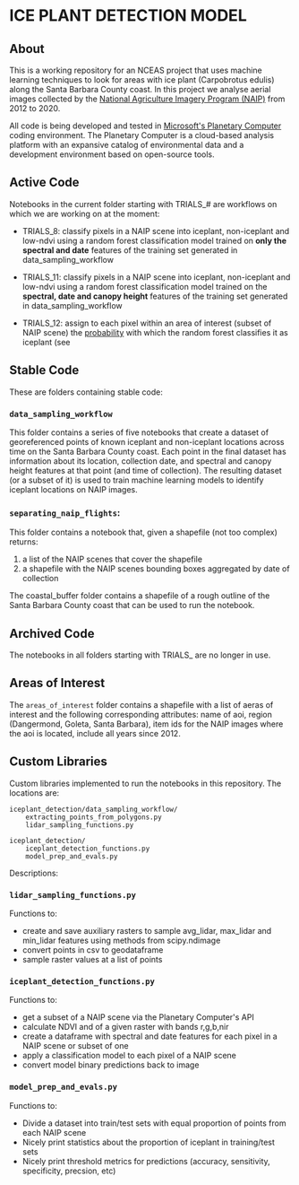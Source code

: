 # ICE PLANT DETECTION MODEL


## About

This is a working repository for an NCEAS project that uses machine learning techniques to look for areas with ice plant (Carpobrotus edulis) along the Santa Barbara County coast. In this project we analyse aerial images collected by the [National Agriculture Imagery Program (NAIP)](https://naip-usdaonline.hub.arcgis.com) from 2012 to 2020. 

All code is being developed and tested in [Microsoft's Planetary Computer](https://planetarycomputer.microsoft.com) coding environment. The Planetary Computer is a cloud-based analysis platform with an expansive catalog of environmental data and a development environment based on open-source tools.

[//]: # (--------------------)

## Active Code 

Notebooks in the current folder starting with TRIALS_# are workflows on which we are working on at the moment:

* TRIALS_8: classify pixels in a NAIP scene into iceplant, non-iceplant and low-ndvi using a random forest classification model trained on **only the spectral and date** features of the training set generated in data_sampling_workflow

* TRIALS_11: classify pixels in a NAIP scene into iceplant, non-iceplant and low-ndvi using a random forest classification model trained on the **spectral, date and canopy height** features of the training set generated in data_sampling_workflow

* TRIALS_12: assign to each pixel within an area of interest (subset of NAIP scene) the [probability](https://scikit-learn.org/stable/modules/generated/sklearn.ensemble.RandomForestClassifier.html#sklearn.ensemble.RandomForestClassifier.predict_proba)  with which the random forest classifies it as iceplant (see 

[//]: # (--------------------)

## Stable Code

These are folders containing stable code:

### `data_sampling_workflow`

This folder contains a series of five notebooks that create a dataset of georeferenced points of known iceplant and non-iceplant locations across time on the Santa Barbara County coast. Each point in the final dataset has information about its location, collection date, and spectral and canopy height features at that point (and time of collection). The resulting dataset (or a subset of it) is used to train machine learning models to identify iceplant locations on NAIP images.  

### `separating_naip_flights`:

This folder contains a notebook that, given a shapefile (not too complex) returns:

   1. a list of the NAIP scenes that cover the shapefile
   2. a shapefile with the NAIP scenes bounding boxes aggregated by date of collection
    
The coastal_buffer folder contains a shapefile of a rough outline of the Santa Barbara County coast that can be used to run the notebook. 

[//]: # (--------------------)

## Archived Code

The notebooks in all folders starting with TRIALS_ are no longer in use.

[//]: # (--------------------)

## Areas of Interest

The `areas_of_interest` folder contains a shapefile with a list of aeras of interest and the following corresponding attributes: name of aoi, region (Dangermond, Goleta, Santa Barbara), item ids for the NAIP images where the aoi is located, include all years since 2012.  


[//]: # (--------------------)

## Custom Libraries

Custom libraries implemented to run the notebooks in this repository. The locations are:

	iceplant_detection/data_sampling_workflow/
		extracting_points_from_polygons.py
		lidar_sampling_functions.py
        
	iceplant_detection/
		iceplant_detection_functions.py
		model_prep_and_evals.py

Descriptions:

### `lidar_sampling_functions.py`
Functions to:

   * create and save auxiliary rasters to sample avg_lidar, max_lidar and min_lidar features using methods from scipy.ndimage 
   * convert points in csv to geodataframe
   * sample raster values at a list of points
    
### `iceplant_detection_functions.py`
Functions to:
   - get a subset of a NAIP scene via the Planetary Computer's API
   - calculate NDVI and of a given raster with bands r,g,b,nir
   - create a dataframe with spectral and date features for each pixel in a NAIP scene or subset of one
   - apply a classification model to each pixel of a NAIP scene
   - convert model binary predictions back to image

### `model_prep_and_evals.py`
Functions to:
   - Divide a dataset into train/test sets with equal proportion of points from each NAIP scene
   - Nicely print statistics about the proportion of iceplant in training/test sets
   - Nicely print threshold metrics for predictions (accuracy, sensitivity, specificity, precsion, etc)

